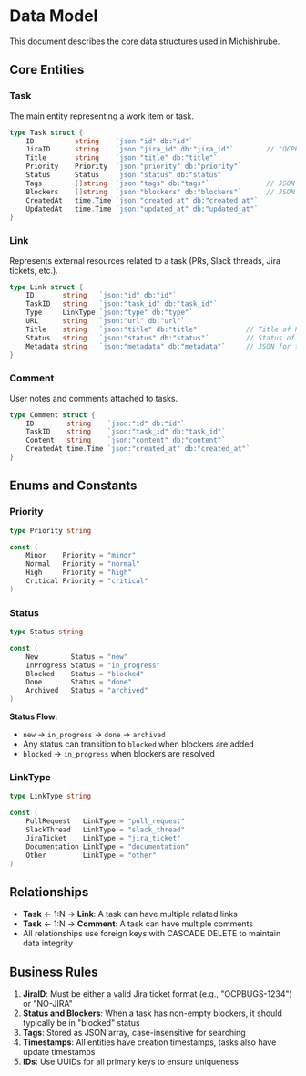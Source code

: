 # Data Model

This document describes the core data structures used in Michishirube.

## Core Entities

### Task

The main entity representing a work item or task.

```go
type Task struct {
    ID          string    `json:"id" db:"id"`
    JiraID      string    `json:"jira_id" db:"jira_id"`        // "OCPBUGS-1234" or "NO-JIRA"
    Title       string    `json:"title" db:"title"`
    Priority    Priority  `json:"priority" db:"priority"`
    Status      Status    `json:"status" db:"status"`
    Tags        []string  `json:"tags" db:"tags"`              // JSON array in DB
    Blockers    []string  `json:"blockers" db:"blockers"`      // JSON array in DB
    CreatedAt   time.Time `json:"created_at" db:"created_at"`
    UpdatedAt   time.Time `json:"updated_at" db:"updated_at"`
}
```

### Link

Represents external resources related to a task (PRs, Slack threads, Jira tickets, etc.).

```go
type Link struct {
    ID       string   `json:"id" db:"id"`
    TaskID   string   `json:"task_id" db:"task_id"`
    Type     LinkType `json:"type" db:"type"`
    URL      string   `json:"url" db:"url"`
    Title    string   `json:"title" db:"title"`           // Title of PR, thread, etc.
    Status   string   `json:"status" db:"status"`         // Status of PR, ticket, etc.
    Metadata string   `json:"metadata" db:"metadata"`     // JSON for type-specific data
}
```

### Comment

User notes and comments attached to tasks.

```go
type Comment struct {
    ID        string    `json:"id" db:"id"`
    TaskID    string    `json:"task_id" db:"task_id"`
    Content   string    `json:"content" db:"content"`
    CreatedAt time.Time `json:"created_at" db:"created_at"`
}
```

## Enums and Constants

### Priority

```go
type Priority string

const (
    Minor    Priority = "minor"
    Normal   Priority = "normal" 
    High     Priority = "high"
    Critical Priority = "critical"
)
```

### Status

```go
type Status string

const (
    New        Status = "new"
    InProgress Status = "in_progress"
    Blocked    Status = "blocked"
    Done       Status = "done"
    Archived   Status = "archived"
)
```

**Status Flow:**
- `new` → `in_progress` → `done` → `archived`
- Any status can transition to `blocked` when blockers are added
- `blocked` → `in_progress` when blockers are resolved

### LinkType

```go
type LinkType string

const (
    PullRequest   LinkType = "pull_request"
    SlackThread   LinkType = "slack_thread"
    JiraTicket    LinkType = "jira_ticket"
    Documentation LinkType = "documentation"
    Other         LinkType = "other"
)
```

## Relationships

- **Task** ← 1:N → **Link**: A task can have multiple related links
- **Task** ← 1:N → **Comment**: A task can have multiple comments
- All relationships use foreign keys with CASCADE DELETE to maintain data integrity

## Business Rules

1. **JiraID**: Must be either a valid Jira ticket format (e.g., "OCPBUGS-1234") or "NO-JIRA"
2. **Status and Blockers**: When a task has non-empty blockers, it should typically be in "blocked" status
3. **Tags**: Stored as JSON array, case-insensitive for searching
4. **Timestamps**: All entities have creation timestamps, tasks also have update timestamps
5. **IDs**: Use UUIDs for all primary keys to ensure uniqueness